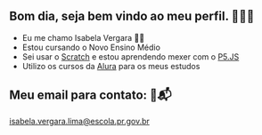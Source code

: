 ## Bom dia, seja bem vindo ao meu perfil. 🦭🙋‍♀️

- Eu me chamo Isabela Vergara 🦭🤍
- Estou cursando o Novo Ensino Médio 
- Sei usar o [Scratch](https://scratch.mit.edu/)  e estou aprendendo mexer com o [P5.JS](https://editor.p5js.org/)
- Utilizo os cursos da [Alura](https://cursos.alura.com.br/) para os meus estudos

## Meu email para contato: 🦭📬

isabela.vergara.lima@escola.pr.gov.br
